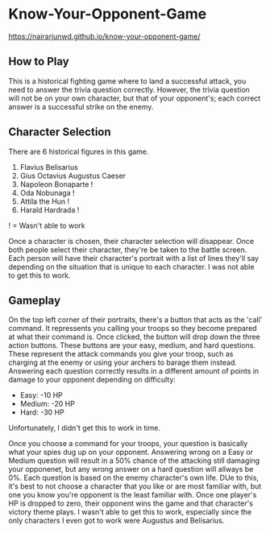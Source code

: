 # Know-Your-Opponent-Game

https://nairarjunwd.github.io/know-your-opponent-game/

## How to Play

This is a historical fighting game where to land a successful attack, you need to answer the trivia question correctly. However, the trivia question will not be on your own character, but that of your opponent's; each correct answer is a successful strike on the enemy.

## Character Selection

There are 6 historical figures in this game. 

1. Flavius Belisarius
2. Gius Octavius Augustus Caeser
3. Napoleon Bonaparte !
4. Oda Nobunaga !
5. Attila the Hun !
6. Harald Hardrada !

! = Wasn't able to work

Once a character is chosen, their character selection will disappear. Once both people select their character, they're be taken to the battle screen. Each person will have their character's portrait with a list of lines they'll say depending on the situation that is unique to each character. I was not able to get this to work.

## Gameplay

On the top left corner of their portraits, there's a button that acts as the 'call' command. It repressents you calling your troops so they become prepared at what their command is. Once clicked, the button will drop down the three action buttons. These buttons are your easy, medium, and hard questions. These represent the attack commands you give your troop, such as charging at the enemy or using your archers to barage them instead. Answering each question correctly results in a different amount of points in damage to your opponent depending on difficulty:
 * Easy: -10 HP 
 * Medium: -20 HP
 * Hard: -30 HP

Unfortunately, I didn't get this to work in time.

Once you choose a command for your troops, your question is basically what your spies dug up on your opponent. Answering wrong on a Easy or Medium question will result in a 50% chance of the attacking still damaging your opponenet, but any wrong answer on a hard question will allways be 0%. Each question is based on the enemy character's own life. DUe to this, it's best to not choose a character that you like or are most familiar with, but one you know you're opponent is the least familiar with. Once one player's HP is dropped to zero, their opponent wins the game and that character's victory theme plays. I wasn't able to get this to work, especially since the only characters I even got to work were Augustus and Belisarius.